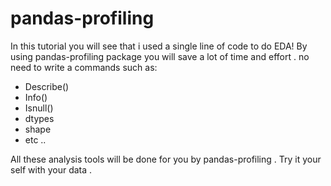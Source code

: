# pandas-profiling
In this tutorial you will see that i used a single line of code to do EDA! 
By using pandas-profiling package you will save a lot of time and effort . no need to write a commands such as:
- Describe()
- Info()
- Isnull()
- dtypes
- shape 
- etc ..

All these analysis tools will be done for you by pandas-profiling . 
Try it your self with your data .

